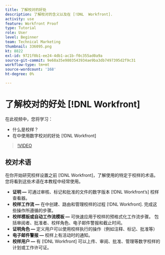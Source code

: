 ```yaml
---
title: 了解校对的好处
description: 了解校对的含义以及在 [!DNL  Workfront].
activity: use
feature: Workfront Proof
type: Tutorial
role: User
level: Beginner
team: Technical Marketing
thumbnail: 336095.png
kt: 8822
exl-id: 9721f0b1-ee24-4db1-ac1b-f0c355ad0a9a
source-git-commit: 9e68a35e9803543934ae9ba3db7497395d2f9c31
workflow-type: tm+mt
source-wordcount: '168'
ht-degree: 0%

---
```


# 了解校对的好处 [!DNL Workfront]

在此视频中，您将学习：

* 什么是校样？
* 在中使用数字校对的好处 [!DNL Workfront]

>[!VIDEO](https://video.tv.adobe.com/v/336095/?quality=12)

## 校对术语

在你开始研究校样设置之前 [!DNL  Workfront]，了解使用的特定于校样的术语。 您将看到这些术语在本教程中经常使用。

* **证明 —** 可通过审核、标记和批准的文件的数字版本 [!DNL Workfront’s] 校样查看器。
* **校样工作流 —** 在中创建、路由和管理校样的过程 [!DNL Workfront]. 完成这些操作所遵循的步骤。
* **校样模板或自动工作流模板 —** 可快速应用于校样的预格式化工作流步骤。 包括审阅者、批准者、校样角色、电子邮件警报和截止时间。
* **证明角色 —** 定义用户可以使用校样执行的操作（例如注释、标记、批准等）
* **电子邮件警报 —** 校样上有活动时的通知。
* **校样用户 —** 有 [!DNL Workfront] 可以上传、审阅、批准、管理等数字校样的计划或工作许可证。

